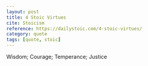 ```yaml
---
layout: post
title: 4 Stoic Virtues
cite: Stoicism
reference: https://dailystoic.com/4-stoic-virtues/
category: quote
tags: [quote, stoic]
---
```


Wisdom; Courage; Temperance; Justice
